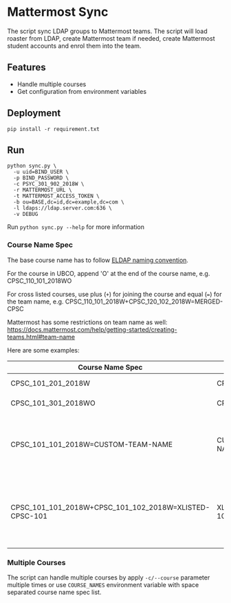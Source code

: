 # Mattermost Sync

The script sync LDAP groups to Mattermost teams. The script will load
roaster from LDAP, create Mattermost team if needed, create Mattermost
student accounts and enrol them into the team.

## Features

* Handle multiple courses
* Get configuration from environment variables

## Deployment
```
pip install -r requirement.txt
```

## Run
```
python sync.py \
  -u uid=BIND_USER \
  -p BIND_PASSWORD \
  -c PSYC_301_902_2018W \
  -r MATTERMOST_URL \
  -t MATTERMOST_ACCESS_TOKEN \
  -b ou=BASE,dc=id,dc=example,dc=com \
  -l ldaps://ldap.server.com:636 \
  -v DEBUG
```

Run `python sync.py --help` for more information

### Course Name Spec

The base course name has to follow [ELDAP naming convention](https://confluence.it.ubc.ca/pages/viewpage.action?pageId=105318449).

For the course in UBCO, append 'O' at the end of the course name, e.g. CPSC_110_101_2018WO

For cross listed courses, use plus (`+`) for joining the course and equal (`=`) for the team name, e.g. CPSC_110_101_2018W+CPSC_120_102_2018W=MERGED-CPSC

Mattermost has some restrictions on team name as well: https://docs.mattermost.com/help/getting-started/creating-teams.html#team-name

Here are some examples:

| Course Name Spec | Team Name | Note |
|------------------|-----------|------|
| CPSC_101_201_2018W | CPSC10120118W | UBCV course |
| CPSC_101_301_2018WO | CPSC10130118WO | UBCO course |
| CPSC_101_101_2018W=CUSTOM-TEAM-NAME | CUSTOM-TEAM-NAME | Custom team name with linked the course |
| CPSC_101_101_2018W+CPSC_101_102_2018W=XLISTED-CPSC-101| XLISTED-CPSC-101 | Cross list two CPSC section and custom team name |

### Multiple Courses

The script can handle multiple courses by apply `-c/--course` parameter multiple times or use `COURSE_NAMES` environment variable with space separated course name spec list.
